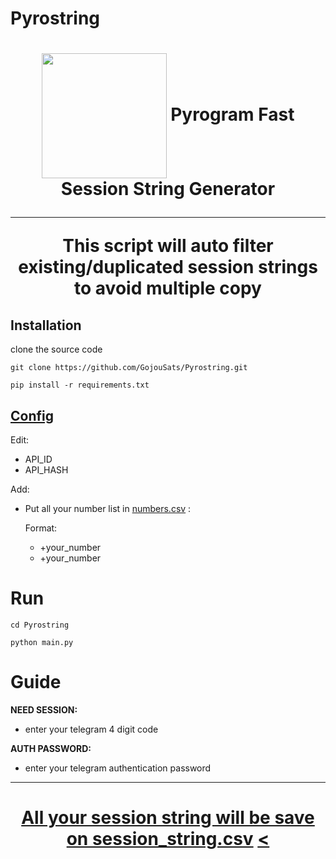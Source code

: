 # Pyrostring
<h1 align="center"></a> <a href="https://t.me/GojouSats"><img align="center" src="https://chpic.su/_data/stickers/s/Sorcery_Fight/Sorcery_Fight_056.webp" height="200px"></a>
Pyrogram Fast Session String Generator

---
  **This script will auto filter existing/duplicated session strings to avoid multiple copy**
## Installation
clone the source code

`git clone https://github.com/GojouSats/Pyrostring.git`

`pip install -r requirements.txt`

## [Config](https://github.com/GojouSats/Pyrostring/blob/main/Pyrostring/config.py)

Edit:
  - API_ID
  - API_HASH

Add:
  - Put all your number list in [numbers.csv](https://github.com/GojouSats/Pyrostring/blob/main/Pyrostring/numbers.csv) :

    Format:
      - +your_number
      - +your_number
 # Run
`cd Pyrostring`

`python main.py`

# Guide
**NEED SESSION:**
  - enter your telegram 4 digit code
  
**AUTH PASSWORD:**
  - enter your telegram authentication password
---
<h1 align="center"> <a href="https://github.com/GojouSats/Pyrostring/blob/main/Pyrostring/session_string.csv">All your session string will be save on session_string.csv</a> <a href="https://octo-ring.com/p/GojouSats/prev"><</a>



